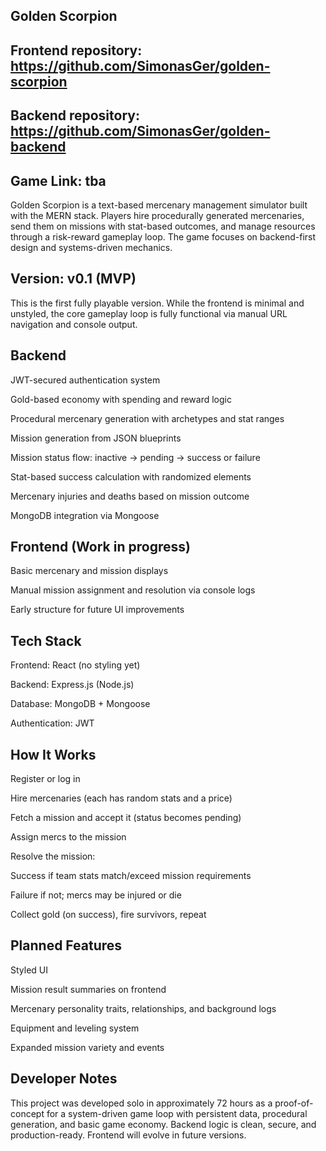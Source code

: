 ## Golden Scorpion ##

## Frontend repository: https://github.com/SimonasGer/golden-scorpion
## Backend repository: https://github.com/SimonasGer/golden-backend
## Game Link: tba

Golden Scorpion is a text-based mercenary management simulator built with the MERN stack. Players hire procedurally generated mercenaries, send them on missions with stat-based outcomes, and manage resources through a risk-reward gameplay loop. The game focuses on backend-first design and systems-driven mechanics.

## Version: v0.1 (MVP) ##
This is the first fully playable version. While the frontend is minimal and unstyled, the core gameplay loop is fully functional via manual URL navigation and console output.

## Backend

JWT-secured authentication system

Gold-based economy with spending and reward logic

Procedural mercenary generation with archetypes and stat ranges

Mission generation from JSON blueprints

Mission status flow: inactive → pending → success or failure

Stat-based success calculation with randomized elements

Mercenary injuries and deaths based on mission outcome

MongoDB integration via Mongoose

## Frontend (Work in progress)

Basic mercenary and mission displays

Manual mission assignment and resolution via console logs

Early structure for future UI improvements

## Tech Stack ##

Frontend: React (no styling yet)

Backend: Express.js (Node.js)

Database: MongoDB + Mongoose

Authentication: JWT

## How It Works ##

Register or log in

Hire mercenaries (each has random stats and a price)

Fetch a mission and accept it (status becomes pending)

Assign mercs to the mission

Resolve the mission:

Success if team stats match/exceed mission requirements

Failure if not; mercs may be injured or die

Collect gold (on success), fire survivors, repeat

## Planned Features ##

Styled UI

Mission result summaries on frontend

Mercenary personality traits, relationships, and background logs

Equipment and leveling system

Expanded mission variety and events

## Developer Notes ##

This project was developed solo in approximately 72 hours as a proof-of-concept for a system-driven game loop with persistent data, procedural generation, and basic game economy. Backend logic is clean, secure, and production-ready. Frontend will evolve in future versions.

